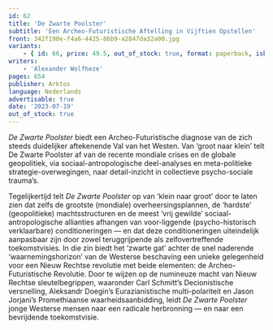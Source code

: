 ```yaml
---
id: 62
title: 'De Zwarte Poolster'
subtitle: 'Een Archeo-Futuristische Aftelling in Vijftien Opstellen'
front: 342f190e-f4a6-4425-86b9-a2847da32a00.jpg
variants:
    - { id: 66, price: 49.5, out_of_stock: true, format: paperback, isbn: 978-1-915755-04-9 }
writers:
    - 'Alexander Wolfheze'
pages: 654
publisher: Arktos
language: Nederlands
advertisable: true
date: '2023-07-19'
out_of_stock: true
---
```


*De Zwarte Poolster* biedt een Archeo-Futuristische diagnose van de zich steeds duidelijker aftekenende Val van het Westen. Van ‘groot naar klein’ telt De Zwarte Poolster af van de recente mondiale crises en de globale geopolitiek, via sociaal-antropologische deel-analyses en meta-politieke strategie-overwegingen, naar detail-inzicht in collectieve psycho-sociale trauma’s.

Tegelijkertijd telt *De Zwarte Poolster* op van ‘klein naar groot’ door te laten zien dat zelfs de grootste (mondiale) overheersingsplannen, de ‘hardste’ (geopolitieke) machtsstructuren en de meest ‘vrij gewilde’ sociaal-antropologische allianties afhangen van voor-liggende (psycho-historisch verklaarbare) conditioneringen — en dat deze conditioneringen uiteindelijk aanpasbaar zijn door zowel teruggrijpende als zelfovertreffende toekomstvisies. In die zin biedt het ‘zwarte gat’ achter de snel naderende ‘waarnemingshorizon’ van de Westerse beschaving een unieke gelegenheid voor een Nieuw Rechtse revolutie met beide elementen: de Archeo-Futuristische Revolutie. 
Door te wijzen op de numineuze macht van Nieuw Rechtse sleutelbegrippen, waaronder Carl Schmitt’s Decionistische versnelling, Aleksandr Doegin’s Eurazianistische multi-polariteit en Jason Jorjani’s Promethiaanse waarheidsaanbidding, leidt *De Zwarte Poolster* jonge Westerse mensen naar een radicale herbronning — en naar een bevrijdende toekomstvisie.
